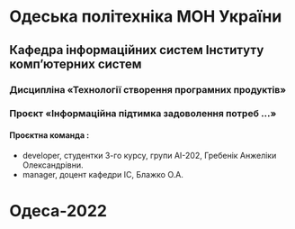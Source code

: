 # Одеська політехніка МОН України
## Кафедра інформаційних систем Інституту комп’ютерних систем
### Дисципліна «Технології створення програмних продуктів»
### Проєкт «Інформаційна підтимка задоволення потреб ...» 
#### Проєктна команда :
- developer, студентки 3-го курсу, групи АI-202, Гребенік Анжеліки Олександрівни.
- manager, доцент кафедри ІС, Блажко О.А.
# Одеса-2022